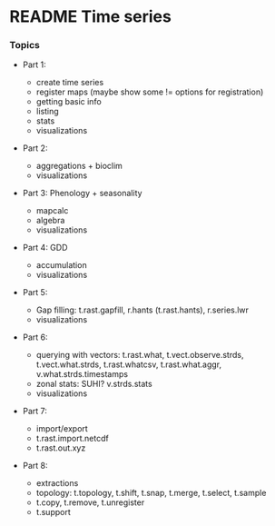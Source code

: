 # README Time series

### Topics

- Part 1:
  - create time series
  - register maps (maybe show some != options for registration)
  - getting basic info
  - listing
  - stats
  - visualizations

- Part 2: 
  - aggregations + bioclim
  - visualizations

- Part 3: Phenology + seasonality
  - mapcalc 
  - algebra
  - visualizations

- Part 4: GDD
  - accumulation
  - visualizations

- Part 5:
  - Gap filling: t.rast.gapfill, r.hants (t.rast.hants), r.series.lwr
  - visualizations

- Part 6:
  - querying with vectors: t.rast.what, t.vect.observe.strds, t.vect.what.strds, t.rast.whatcsv, t.rast.what.aggr, v.what.strds.timestamps
  - zonal stats: SUHI? v.strds.stats
  - visualizations

- Part 7:
  - import/export
  - t.rast.import.netcdf
  - t.rast.out.xyz

- Part 8:
  - extractions
  - topology: t.topology, t.shift, t.snap, t.merge, t.select, t.sample
  - t.copy, t.remove, t.unregister
  - t.support
